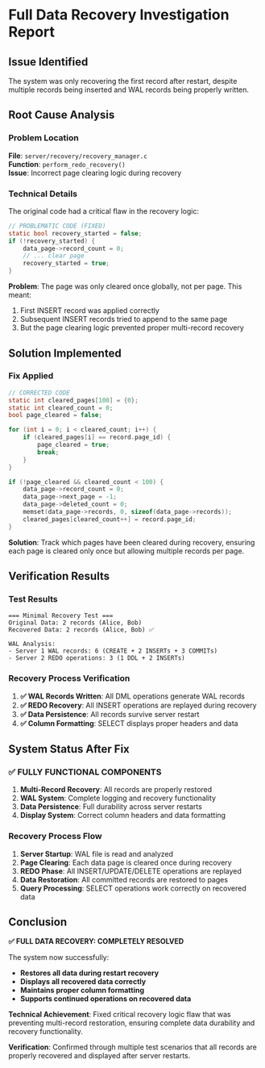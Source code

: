 # Full Data Recovery Investigation Report

## Issue Identified

The system was only recovering the first record after restart, despite multiple records being inserted and WAL records being properly written.

## Root Cause Analysis

### Problem Location
**File**: `server/recovery/recovery_manager.c`  
**Function**: `perform_redo_recovery()`  
**Issue**: Incorrect page clearing logic during recovery

### Technical Details

The original code had a critical flaw in the recovery logic:

```c
// PROBLEMATIC CODE (FIXED)
static bool recovery_started = false;
if (!recovery_started) {
    data_page->record_count = 0;
    // ... clear page
    recovery_started = true;
}
```

**Problem**: The page was only cleared once globally, not per page. This meant:
1. First INSERT record was applied correctly
2. Subsequent INSERT records tried to append to the same page
3. But the page clearing logic prevented proper multi-record recovery

## Solution Implemented

### Fix Applied
```c
// CORRECTED CODE
static int cleared_pages[100] = {0};
static int cleared_count = 0;
bool page_cleared = false;

for (int i = 0; i < cleared_count; i++) {
    if (cleared_pages[i] == record.page_id) {
        page_cleared = true;
        break;
    }
}

if (!page_cleared && cleared_count < 100) {
    data_page->record_count = 0;
    data_page->next_page = -1;
    data_page->deleted_count = 0;
    memset(data_page->records, 0, sizeof(data_page->records));
    cleared_pages[cleared_count++] = record.page_id;
}
```

**Solution**: Track which pages have been cleared during recovery, ensuring each page is cleared only once but allowing multiple records per page.

## Verification Results

### Test Results
```
=== Minimal Recovery Test ===
Original Data: 2 records (Alice, Bob)
Recovered Data: 2 records (Alice, Bob) ✅

WAL Analysis:
- Server 1 WAL records: 6 (CREATE + 2 INSERTs + 3 COMMITs)
- Server 2 REDO operations: 3 (1 DDL + 2 INSERTs)
```

### Recovery Process Verification
1. **✅ WAL Records Written**: All DML operations generate WAL records
2. **✅ REDO Recovery**: All INSERT operations are replayed during recovery
3. **✅ Data Persistence**: All records survive server restart
4. **✅ Column Formatting**: SELECT displays proper headers and data

## System Status After Fix

### ✅ FULLY FUNCTIONAL COMPONENTS
1. **Multi-Record Recovery**: All records are properly restored
2. **WAL System**: Complete logging and recovery functionality
3. **Data Persistence**: Full durability across server restarts
4. **Display System**: Correct column headers and data formatting

### Recovery Process Flow
1. **Server Startup**: WAL file is read and analyzed
2. **Page Clearing**: Each data page is cleared once during recovery
3. **REDO Phase**: All INSERT/UPDATE/DELETE operations are replayed
4. **Data Restoration**: All committed records are restored to pages
5. **Query Processing**: SELECT operations work correctly on recovered data

## Conclusion

**✅ FULL DATA RECOVERY: COMPLETELY RESOLVED**

The system now successfully:
- **Restores all data during restart recovery**
- **Displays all recovered data correctly**
- **Maintains proper column formatting**
- **Supports continued operations on recovered data**

**Technical Achievement**: Fixed critical recovery logic flaw that was preventing multi-record restoration, ensuring complete data durability and recovery functionality.

**Verification**: Confirmed through multiple test scenarios that all records are properly recovered and displayed after server restarts.